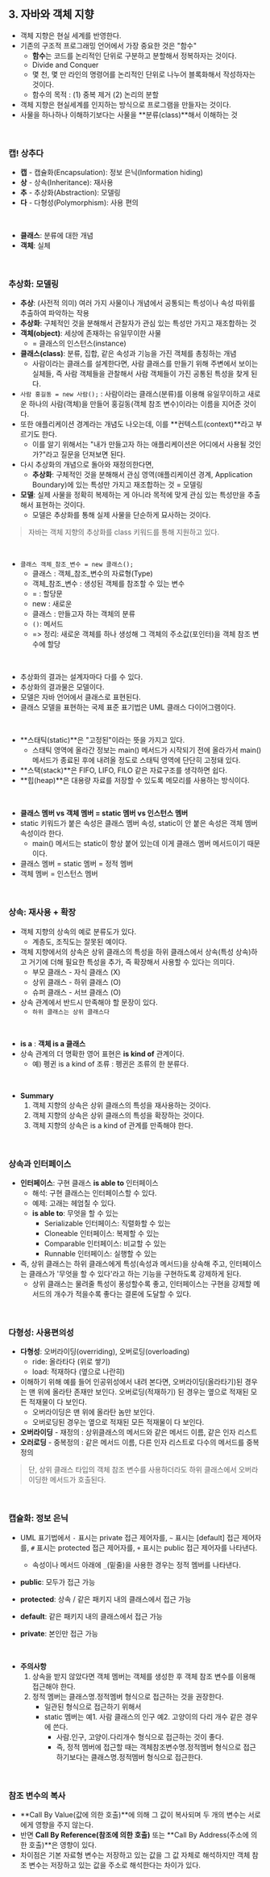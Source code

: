 ## 3. 자바와 객체 지향

- 객체 지향은 현실 세계를 반영한다.
- 기존의 구조적 프로그래밍 언어에서 가장 중요한 것은 "함수"
  - **함수**는 코드를 논리적인 단위로 구분하고 분할해서 정복하자는 것이다.
  - Divide and Conquer
  - 몇 천, 몇 만 라인의 명령어를 논리적인 단위로 나누어 블록화해서 작성하자는 것이다.
  - 함수의 목적 : (1) 중복 제거 (2) 논리의 분할
- 객체 지향은 현실세계를 인지하는 방식으로 프로그램을 만들자는 것이다.
- 사물을 하나하나 이해하기보다는 사물을 **분류(class)**해서 이해하는 것

<br> 

### 캡! 상추다

- **캡** - 캡슐화(Encapsulation): 정보 은닉(Information hiding)
- **상** - 상속(Inheritance): 재사용
- **추** - 추상화(Abstraction): 모델링
- **다** - 다형성(Polymorphism): 사용 편의 

<br>

- **클래스**: 분류에 대한 개념
- **객체**: 실체 

<br>

### 추상화: 모델링

- **추상**: (사전적 의미) 여러 가지 사물이나 개념에서 공통되는 특성이나 속성 따위를 추출하여 파악하는 작용
- **추상화**: 구체적인 것을 분해해서 관찰자가 관심 있는 특성만 가지고 재조합하는 것 
- **객체(object)**: 세상에 존재하는 유일무이한 사물
  - = 클래스의 인스턴스(instance)
- **클래스(class)**: 분류, 집합, 같은 속성과 기능을 가진 객체를 총칭하는 개념
  - 사람이라는 클래스를 설계한다면, 사람 클래스를 만들기 위해 주변에서 보이는 실체들, 즉 사람 객체들을 관찰해서 사람 객체들이 가진 공통된 특성을 찾게 된다.
- `사람 홍길동 = new 사람();` : 사람이라는 클래스(분류)를 이용해 유일무이하고 새로운 하나의 사람(객체)을 만들어 홍길동(객체 참조 변수)이라는 이름을 지어준 것이다.
- 또한 애플리케이션 경계라는 개념도 나오는데, 이를 **컨텍스트(context)**라고 부르기도 한다.
  - 이를 알기 위해서는 "내가 만들고자 하는 애플리케이션은 어디에서 사용될 것인가?"라고 질문을 던져보면 된다. 
- 다시 추상화의 개념으로 돌아와 재정의한다면, 
  - **추상화**: 구체적인 것을 분해해서 관심 영역(애플리케이션 경계, Application Boundary)에 있는 특성만 가지고 재조합하는 것 = 모델링 
- **모델**: 실제 사물을 정확히 복제하는 게 아니라 목적에 맞게 관심 있는 특성만을 추출해서 표현하는 것이다. 
  - 모델은 추상화를 통해 실제 사물을 단순하게 묘사하는 것이다. 

> 자바는 객체 지향의 추상화를 class 키워드를 통해 지원하고 있다.

<br>

- `클래스 객체_참조_변수 = new 클래스();`
  - 클래스 : 객체_참조_변수의 자료형(Type)
  - 객체_참조_변수 : 생성된 객체를 참조할 수 있는 변수 
  - = : 할당문 
  - new : 새로운 
  - 클래스 : 만들고자 하는 객체의 분류
  - `()`: 메서드 
  - => 정리: 새로운 객체를 하나 생성해 그 객체의 주소값(포인터)을 객체 참조 변수에 할당

<br>

- 추상화의 결과는 설계자마다 다를 수 있다.
- 추상화의 결과물은 모델이다.
- 모델은 자바 언어에서 클래스로 표현된다.
- 클래스 모델을 표현하는 국제 표준 표기법은 UML 클래스 다이어그램이다.


<br>

- **스태틱(static)**은 "고정된"이라는 뜻을 가지고 있다.
  - 스태틱 영역에 올라간 정보는 main() 메서드가 시작되기 전에 올라가서 main() 메서드가 종료된 후에 내려올 정도로 스태틱 영역에 단단히 고정돼 있다.
- **스택(stack)**은 FIFO, LIFO, FILO 같은 자료구조를 생각하면 쉽다.
- **힙(heap)**은 대용량 자료를 저장할 수 있도록 메모리를 사용하는 방식이다.

<br>

- **클래스 멤버 vs 객체 멤버 = static 멤버 vs 인스턴스 멤버**
- static 키워드가 붙은 속성은 클래스 멤버 속성, static이 안 붙은 속성은 객체 멤버 속성이라 한다.
  - main() 메서드는 static이 항상 붙어 있는데 이게 클래스 멤버 메서드이기 때문이다.
- 클래스 멤버 = static 멤버 = 정적 멤버
- 객체 멤버 = 인스턴스 멤버

<br>

### 상속: 재사용 + 확장 

- 객체 지향의 상속의 예로 분류도가 있다.
  - 계층도, 조직도는 잘못된 예이다.
- 객체 지향에서의 상속은 상위 클래스의 특성을 하위 클래스에서 상속(특성 상속)하고 거기에 더해 필요한 특성을 추가, 즉 확장해서 사용할 수 있다는 의미다.
  - 부모 클래스 - 자식 클래스 (X)
  - 상위 클래스 - 하위 클래스 (O)
  - 슈퍼 클래스 - 서브 클래스 (O)
- 상속 관계에서 반드시 만족해야 할 문장이 있다.
  - `하위 클래스는 상위 클래스다`

<br>

- **is a** : **객체 is a 클래스**
- 상속 관계의 더 명확한 영어 표현은 **is kind of** 관계이다.
  - 예) 펭귄 is a kind of 조류 : 펭귄은 조류의 한 분류다.

<br>

- **Summary**
  1. 객체 지향의 상속은 상위 클래스의 특성을 재사용하는 것이다.
  2. 객체 지향의 상속은 상위 클래스의 특성을 확장하는 것이다.
  3. 객체 지향의 상속은 is a kind of 관계를 만족해야 한다.

<br>

### 상속과 인터페이스 

- **인터페이스**: 구현 클래스 **is able to** 인터페이스
  - 해석: 구현 클래스는 인터페이스할 수 있다.
  - 예제: 고래는 헤엄칠 수 있다.
  - **is able to**: 무엇을 할 수 있는 
    - Serializable 인터페이스: 직렬화할 수 있는
    - Cloneable 인터페이스: 복제할 수 있는
    - Comparable 인터페이스: 비교할 수 있는
    - Runnable 인터페이스: 실행할 수 있는
- 즉, 상위 클래스는 하위 클래스에게 특성(속성과 메서드)을 상속해 주고, 인터페이스는 클래스가 '무엇을 할 수 있다'라고 하는 기능을 구현하도록 강제하게 된다.
  - 상위 클래스는 물려줄 특성이 풍성할수록 좋고, 인터페이스는 구현을 강제할 메서드의 개수가 적을수록 좋다는 결론에 도달할 수 있다.

<br>

### 다형성: 사용편의성 

- **다형성**: 오버라이딩(overriding), 오버로딩(overloading)
  - ride: 올라타다 (위로 쌓기)
  - load: 적재하다 (옆으로 나란히)
- 이해하기 위해 예를 들어 인공위성에서 내려 본다면, 오버라이딩(올라타기)된 경우는 맨 위에 올라탄 존재만 보인다. 오버로딩(적재하기) 된 경우는 옆으로 적재된 모든 적재물이 다 보인다.
  - 오버라이딩은 맨 위에 올라탄 놈만 보인다. 
  - 오버로딩된 경우는 옆으로 적재된 모든 적재물이 다 보인다.
- **오버라이딩** - 재정의 : 상위클래스의 메서드와 같은 메서드 이름, 같은 인자 리스트
- **오러로딩** - 중복정의 : 같은 메서드 이름, 다른 인자 리스트로 다수의 메서드를 중복 정의

> 단, 상위 클래스 타입의 객체 참조 변수를 사용하더라도 하위 클래스에서 오버라이딩한 메서드가 호출된다.

<br>

### 캡슐화: 정보 은닉

- UML 표기법에서 `-` 표시는 private 접근 제어자를, `~` 표시는 [default] 접근 제어자를, `#` 표시는 protected 접근 제어자를, `+` 표시는 public 접근 제어자를 나타낸다.
  - 속성이나 메서드 아래에 `_`(밑줄)을 사용한 경우는 정적 멤버를 나타낸다.

- **public**: 모두가 접근 가능 
- **protected**: 상속 / 같은 패키지 내의 클래스에서 접근 가능 
- **default**: 같은 패키지 내의 클래스에서 접근 가능
- **private**: 본인만 접근 가능

<br>

- **주의사항**
  1. 상속을 받지 않았다면 객체 멤버는 객체를 생성한 후 객체 참조 변수를 이용해 접근해야 한다.
  2. 정적 멤버는 클래스명.정적멤버 형식으로 접근하는 것을 권장한다.
     - 일관된 형식으로 접근하기 위해서
     - static 멤버는 예1. 사람 클래스의 인구 예2. 고양이의 다리 개수 같은 경우에 쓴다.
       - 사람.인구, 고양이.다리개수 형식으로 접근하는 것이 좋다.
       - 즉, 정적 멤버에 접근할 때는 객체참조변수명.정적멤버 형식으로 접근하기보다는 클래스명.정적멤버 형식으로 접근한다.

<br>

### 참조 변수의 복사 

- **Call By Value(값에 의한 호출)**에 의해 그 값이 복사되며 두 개의 변수는 서로에게 영향을 주지 않는다.
- 반면 **Call By Reference(참조에 의한 호출)** 또는 **Call By Address(주소에 의한 호출)**은 영향이 있다.
- 차이점은 기본 자료형 변수는 저장하고 있는 값을 그 값 자체로 해석하지만 객체 참조 변수는 저장하고 있는 값을 주소로 해석한다는 차이가 있다.
